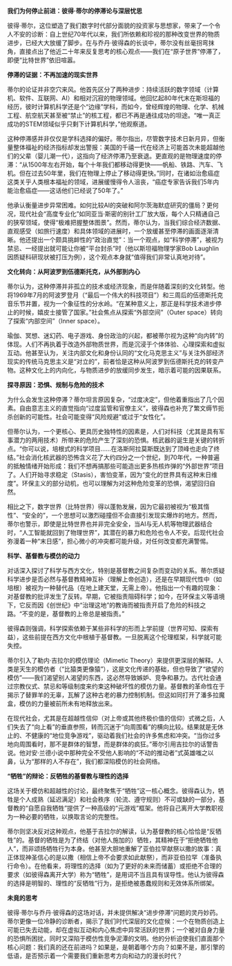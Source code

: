 
**我们为何停止前进：彼得·蒂尔的停滞论与深层忧思**

彼得·蒂尔，这位塑造了我们数字时代部分面貌的投资家与思想家，带来了一个令人不安的诊断：自上世纪70年代以来，我们所依赖和珍视的那种改变世界的物质进步，已经大大放缓了脚步。在与乔丹·彼得森的长谈中，蒂尔没有丝毫拐弯抹角，直接点出了他近二十年来反复思考的核心观点——我们在“原子世界”停滞了，即便“比特世界”依旧喧嚣。

**停滞的证据：不再加速的现实世界**

蒂尔的论证并非空穴来风。他首先区分了两种进步：持续活跃的数字领域（计算机、软件、互联网、AI）和相对沉寂的物理领域。他回忆起80年代末在斯坦福的经历，彼时计算机科学还是个“边缘”学科，而如今，曾经辉煌的物理、化学、机械工程、航空航天甚至被“禁止”的核工程，都已不再是通往成功的坦途。“唯一真正成功的STEM领域似乎只剩下计算机科学，”他观察道。

这种停滞感并非仅仅是学科选择的偏好。蒂尔指出，尽管数字技术日新月异，但衡量整体福祉的经济指标却发出警报：美国的千禧一代在经济上可能首次未能超越他们的父辈（婴儿潮一代），这指向了经济停滞乃至衰退。更直观的是物理速度的停滞：“从1500年左右开始，每个十年我们都移动得更快——帆船、铁路、汽车、飞机。但在过去50年里，我们在物理上停止了移动得更快。”同时，在诸如治愈癌症这类关乎人类根本福祉的领域，进展缓慢得令人沮丧，“癌症专家告诉我们5年内能治愈癌症——这话他们已经说了50年了。”

他承认衡量进步异常困难。如何比较AI的突破和阿尔茨海默症研究的僵局？更何况，现代社会“高度专业化”如同亚当·斯密的别针工厂放大版，每个人只精通自己的狭窄领域，使得“极难把握整体图景”。然而，蒂尔认为，当我们综合经济数据、直观感受（如旅行速度）和具体领域的进展时，一个放缓甚至停滞的画面逐渐清晰。他还提出一个颇具挑衅性的“政治直觉”：当一个观点，如“科学停滞”，被视为禁忌、一经提出就可能让你被“平台封杀”时（他以斯坦福物理学家Bob Laughlin因质疑科研现状被打压为例），这个观点本身就“值得我们非常认真地对待”。

**文化转向：从阿波罗到伍德斯托克，从外部到内心**

蒂尔认为，这种停滞并非孤立的技术或经济现象，而是伴随着深刻的文化转型。他将1969年7月的阿波罗登月（“最后一个伟大的科技项目”）和三周后的伍德斯托克音乐节并置，视为一个象征性的分水岭。“在某种意义上，那正是科学技术进步停止的时候，嬉皮士接管了国家。”社会焦点从探索“外部空间”（Outer space）转向了探索“内部空间”（Inner space）。

瑜伽、冥想、迷幻药、电子游戏、身份政治的兴起，都被蒂尔视为这种“向内转”的体现。人们不再执着于改造外部物质世界，而是沉浸于个体体验、心理探索和虚拟互动。他甚至认为，关注内部文化和身份认同的“文化马克思主义”与关注外部经济现实的传统马克思主义是“对立的”，前者恰是这种从阿波罗到伍德斯托克的转变产物。这种文化上的内向化，与物质进步的放缓同步发生，暗示着可能的因果联系。

**探寻原因：恐惧、规制与危险的技术**

为什么会发生这种停滞？蒂尔坦言原因复杂，“过度决定”，但他着重指出了几个因素。自由意志主义的直觉指向“过度监管和官僚主义”，彼得森也补充了繁文缛节扼杀创新的可能性。社会可能变得“风险规避”或过于“女性化”。

但蒂尔认为，一个更核心、更具历史独特性的因素是，人们对科技（尤其是具有军事潜力的两用技术）所带来的危险产生了深刻的恐惧。核武器的诞生是关键的转折点。“你可以说，培根式的科学项目……在洛斯阿拉莫斯既达到了顶峰也走向了终结。”社会消化核武器的恐怖含义花了大约四分之一个世纪，到70年代，一种普遍的抵触情绪开始形成：我们不想再搞那些可能造出更多热核炸弹的“外部世界”项目了。人们开始寻求稳定（Stasis），害怕变革，因为“变化的世界具有这种末日维度”。环保主义的部分动机，也可以理解为对这种危险变革的恐惧，渴望回归自然。

相比之下，数字世界（比特世界）得以蓬勃发展，因为它最初被视为“极其惰性”、“安全的”，一个思想可以激烈碰撞但不会直接引发现实爆炸的地方。然而，蒂尔也警示，即使是比特世界也并非完全安全，当AI与无人机等物理武器结合时，“人工智能就回到了物理世界”，其潜在的暴力和危险也令人不安。后现代社会弥漫着一种“末日感”，担心微小的冲突都可能升级，对任何改变都充满警惕。

**科学、基督教与模仿的动力**

对话深入探讨了科学与西方文化，特别是基督教之间复杂而变动的关系。蒂尔质疑科学进步是否必然与基督教精神互补（理解上帝创造），还是在早期现代性中（如培根）被视为一种替代品（在地上建天堂，无需上帝）。他指出一个有趣的现象：对基督教的批评发生了反转。早期，它被指责阻碍科学；如今，在环保主义等语境下，它反而因《创世纪》中“治理这地”的教诲而被指责开启了危险的科技之路。“不变的是，基督教的上帝总是被指责。”

彼得森则强调，科学探索依赖于某些非科学的形而上学前提（世界可知、探索有益），这些前提在西方文化中根植于基督教。一旦脱离这个伦理框架，科学就可能失控。

蒂尔引入了勒内·吉拉尔的模仿理论（Mimetic Theory）来提供更深层的解释。人类是天生的模仿者（“比猿类更像猿”），这是文化传递的基础，但也导致了“欲望的模仿”——我们渴望别人渴望的东西，这必然导致嫉妒、竞争和暴力。古代社会通过宗教仪式、禁忌和等级制度来约束这种破坏性的模仿力量。基督教的革命性在于揭示了替罪羊的无辜，瓦解了这种古老的暴力控制机制。但这如同打开了潘多拉魔盒，模仿的力量被前所未有地释放出来。

在现代社会，尤其是在超越性信仰（对上帝或其他终极价值的信仰）式微之后，人们失去了“向上看”的垂直参照，转而沉迷于“向周围看”的横向比较。结果就是无休止的、不健康的“地位竞争游戏”，驱动着我们社会的许多焦虑和冲突。“当你过多地向周围看时，那不是群体的智慧，而是群体的疯狂。”蒂尔引用吉拉尔的话警告说。他对安·兰德小说中那种完全不受他人影响的“不动的推动者”式英雄嗤之以鼻，认为“那样的人不存在”，我们都深陷模仿的社会网络。

**“牺牲”的辩论：反牺牲的基督教与理性的选择**

这场关于模仿和超越性的讨论，最终聚焦于“牺牲”这一核心概念。彼得森认为，牺牲是个人成熟（延迟满足）和社会秩序（轮流、遵守规则）不可或缺的一部分，基督教的“自愿自我牺牲”提供了一种高级的“元游戏”框架。他将自己离开大学教职视为一种必要的牺牲，以换取言论的完整性。

蒂尔则坚决反对这种观点，他基于吉拉尔的解读，认为基督教的核心恰恰是“反牺牲”的。基督的牺牲是为了终结（对他人施加的）牺牲，其精神在于“拒绝牺牲他人”，而非颂扬牺牲行为本身。他甚至大胆地重解了亚伯拉罕献祭以撒的故事：真正体现神圣信心的是以撒（相信上帝不会要求如此献祭），而非亚伯拉罕（准备执行命令）。在他看来，将理性的选择（如为了更好的未来而储蓄）或拒绝不合理的要求（如彼得森离开大学）称为“牺牲”，是用词不当且具有误导性。他认为彼得森的选择是明智的、理性的“反牺牲”行为，是拒绝被愚蠢规则和无效体系所绑架。

**未竟的思考**

彼得·蒂尔与乔丹·彼得森的这场对话，并未提供解决“进步停滞”问题的灵丹妙药。蒂尔更像一位冷静的诊断者，揭示了我们时代深层的文化症候：一个在物质创造上可能已失去动能，却在虚拟互动和内心焦虑中异常活跃的世界；一个被对自身力量的恐惧所困扰，同时又深陷于模仿性竞争泥潭的文明。他的分析迫使我们直面那个核心问题：我们真的还在前进吗？如果是，是朝着哪个方向？如果不是，那引擎的低语，是否预示着一个需要我们重新思考方向和动力的漫长时代？